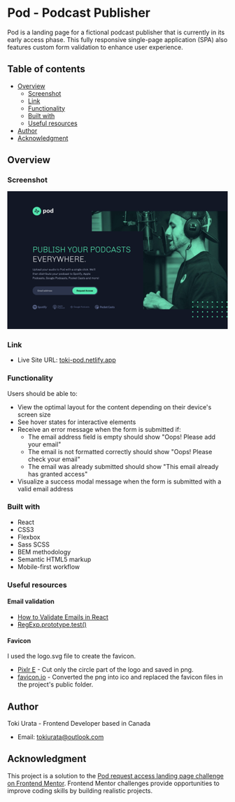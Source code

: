 # Pod - Podcast Publisher

Pod is a landing page for a fictional podcast publisher that is currently in its early access phase. This fully responsive single-page application (SPA) also features custom form validation to enhance user experience.

## Table of contents

- [Overview](#overview)
  - [Screenshot](#screenshot)
  - [Link](#link)
  - [Functionality](#functionality)
  - [Built with](#built-with)
  - [Useful resources](#useful-resources)
- [Author](#author)
- [Acknowledgment](#acknowledgment)

## Overview

### Screenshot

![Pod - Podcast Publisher](/src/assets/images/screenshots/screenshot.png)

### Link

- Live Site URL: [toki-pod.netlify.app](https://toki-pod.netlify.app)

### Functionality

Users should be able to:

- View the optimal layout for the content depending on their device's screen size
- See hover states for interactive elements
- Receive an error message when the form is submitted if:
  - The email address field is empty should show "Oops! Please add your email"
  - The email is not formatted correctly should show "Oops! Please check your email"
  - The email was already submitted should show "This email already has granted access"
- Visualize a success modal message when the form is submitted with a valid email address

### Built with

- React
- CSS3
- Flexbox
- Sass SCSS
- BEM methodology
- Semantic HTML5 markup
- Mobile-first workflow

### Useful resources

#### Email validation

- [How to Validate Emails in React](https://mailtrap.io/blog/validate-emails-in-react/)
- [RegExp.prototype.test()](https://developer.mozilla.org/en-US/docs/Web/JavaScript/Reference/Global_Objects/RegExp/test)

#### Favicon

I used the logo.svg file to create the favicon.

- [Pixlr E](https://pixlr.com/e/) - Cut only the circle part of the logo and saved in png.
- [favicon.io](https://favicon.io/) - Converted the png into ico and replaced the favicon files in the project's public folder.

## Author

Toki Urata - Frontend Developer based in Canada

- Email: [tokiurata@outlook.com](mailto:tokiurata@outlook.com)

## Acknowledgment

This project is a solution to the [Pod request access landing page challenge on Frontend Mentor](https://www.frontendmentor.io/challenges/pod-request-access-landing-page-eyTmdkLSG). Frontend Mentor challenges provide opportunities to improve coding skills by building realistic projects.
